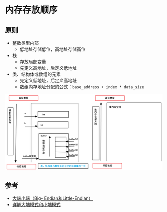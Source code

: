 <!--
 * @Author: JohnJeep
 * @Date: 2019-09-06 09:49:29
 * @LastEditTime: 2025-04-05 11:12:30
 * @LastEditors: JohnJeep
 * @Description: 内存存放顺序笔记
--> 
# 内存存放顺序
## 原则
- 整数类型内部
  - 低地址存储低位，高地址存储高位
- 栈
  - 存放局部变量
  - 先定义高地址，后定义低地址
- 类、结构体或数组的元素
  - 先定义低地址，后定义高地址
  - 数组内存地址分配的公式：`base_address + index * data_size`

<img src="./figures/Memory-assignment-sequence.png">


## 参考
- [大端小端（Big- Endian和Little-Endian）](https://my.oschina.net/alphajay/blog/5478)
- [详解大端模式和小端模式](https://blog.csdn.net/ce123_zhouwei/article/details/6971544)

